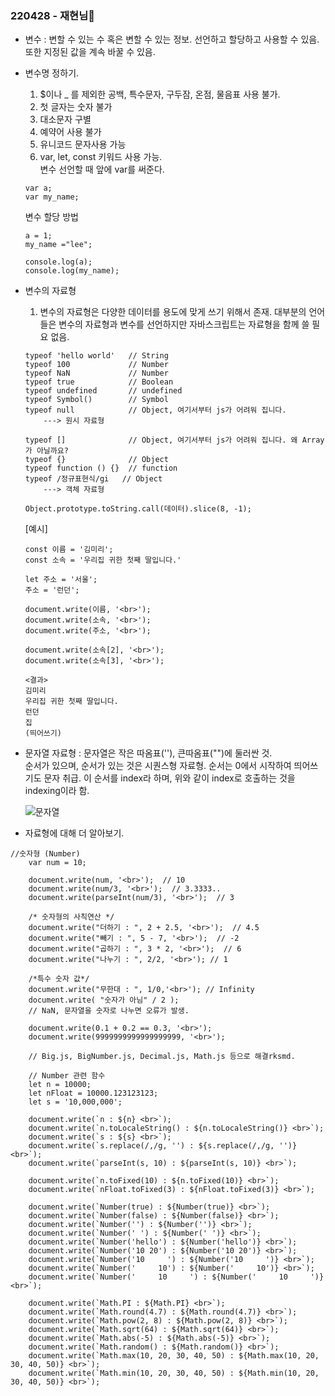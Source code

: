 ### 220428 - 재현님👑 

- 변수 : 변할 수 있는 수 혹은 변할 수 있는 정보.
선언하고 할당하고 사용할 수 있음. 또한 지정된 값을 계속 바꿀 수 있음.


- 변수명 정하기.
    1. $이나 _ 를 제외한 공백, 특수문자, 구두잠, 온점, 물음표 사용 불가.
    2. 첫 글자는 숫자 불가
    3. 대소문자 구별
    4. 예약어 사용 불가
    5. 유니코드 문자사용 가능
    6. var, let, const 키워드 사용 가능.    
    변수 선언할 때 앞에 var를 써준다.
    ```
    var a;   
    var my_name;
    ```

    변수 할당 방법
    ```
    a = 1;
    my_name ="lee";

    console.log(a);
    console.log(my_name);
    ```

- 변수의 자료형   
    1. 변수의 자료형은 다양한 데이터를 용도에 맞게 쓰기 위해서 존재. 대부분의 언어들은 변수의 자료형과 변수를 선언하지만 자바스크립트는 자료형을 함께 쓸 필요 없음.
    ```
    typeof 'hello world'   // String
    typeof 100             // Number
    typeof NaN             // Number
    typeof true            // Boolean
    typeof undefined       // undefined
    typeof Symbol()        // Symbol
    typeof null            // Object, 여기서부터 js가 어려워 집니다.
        ---> 원시 자료형

    typeof []              // Object, 여기서부터 js가 어려워 집니다. 왜 Array가 아닐까요?
    typeof {}              // Object
    typeof function () {}  // function
    typeof /정규표현식/gi   // Object
        ---> 객체 자료형

    Object.prototype.toString.call(데이터).slice(8, -1);
    ```   

    [예시]

    ```
    const 이름 = '김미리';
    const 소속 = '우리집 귀한 첫째 딸입니다.'

    let 주소 = '서울';
    주소 = '런던';

    document.write(이름, '<br>');
    document.write(소속, '<br>');
    document.write(주소, '<br>');

    document.write(소속[2], '<br>');
    document.write(소속[3], '<br>');

    <결과>
    김미리
    우리집 귀한 첫째 딸입니다.
    런던
    집
    (띄어쓰기)
    ```

- 문자열 자료형 : 문자열은 작은 따옴표(''), 큰따옴표("")에 둘러싼 것.   
순서가 있으며, 순서가 있는 것은 시퀀스형 자료형. 순서는 0에서 시작하여 띄어쓰기도 문자 취급. 이 순서를 index라 하며, 위와 같이 index로 호출하는 것을 indexing이라 함.

    ![문자열](./%EB%AC%B8%EC%9E%90%EC%97%B4.png)

- 자료형에 대해 더 알아보기.
```
//숫자형 (Number)
    var num = 10;

    document.write(num, '<br>');  // 10
    document.write(num/3, '<br>');  // 3.3333..
    document.write(parseInt(num/3), '<br>');  // 3

    /* 숫자형의 사칙연산 */
    document.write("더하기 : ", 2 + 2.5, '<br>');  // 4.5
    document.write("빼기 : ", 5 - 7, '<br>');  // -2
    document.write("곱하기 : ", 3 * 2, '<br>');  // 6
    document.write("나누기 : ", 2/2, '<br>'); // 1

    /*특수 숫자 값*/
    document.write("무한대 : ", 1/0,'<br>'); // Infinity
    document.write( "숫자가 아님" / 2 ); 
    // NaN, 문자열을 숫자로 나누면 오류가 발생.

    document.write(0.1 + 0.2 == 0.3, '<br>');
    document.write(9999999999999999999, '<br>');

    // Big.js, BigNumber.js, Decimal.js, Math.js 등으로 해결rksmd.

    // Number 관련 함수
    let n = 10000;
    let nFloat = 10000.123123123;
    let s = '10,000,000';

    document.write(`n : ${n} <br>`);
    document.write(`n.toLocaleString() : ${n.toLocaleString()} <br>`);
    document.write(`s : ${s} <br>`);
    document.write(`s.replace(/,/g, '') : ${s.replace(/,/g, '')} <br>`);
    document.write(`parseInt(s, 10) : ${parseInt(s, 10)} <br>`);

    document.write(`n.toFixed(10) : ${n.toFixed(10)} <br>`);
    document.write(`nFloat.toFixed(3) : ${nFloat.toFixed(3)} <br>`);

    document.write(`Number(true) : ${Number(true)} <br>`);
    document.write(`Number(false) : ${Number(false)} <br>`);
    document.write(`Number('') : ${Number('')} <br>`);
    document.write(`Number(' ') : ${Number(' ')} <br>`);
    document.write(`Number('hello') : ${Number('hello')} <br>`);
    document.write(`Number('10 20') : ${Number('10 20')} <br>`);
    document.write(`Number('10     ') : ${Number('10     ')} <br>`);
    document.write(`Number('     10') : ${Number('     10')} <br>`);
    document.write(`Number('     10     ') : ${Number('     10     ')} <br>`);

    document.write(`Math.PI : ${Math.PI} <br>`);
    document.write(`Math.round(4.7) : ${Math.round(4.7)} <br>`);
    document.write(`Math.pow(2, 8) : ${Math.pow(2, 8)} <br>`);
    document.write(`Math.sqrt(64) : ${Math.sqrt(64)} <br>`);
    document.write(`Math.abs(-5) : ${Math.abs(-5)} <br>`);
    document.write(`Math.random() : ${Math.random()} <br>`);
    document.write(`Math.max(10, 20, 30, 40, 50) : ${Math.max(10, 20, 30, 40, 50)} <br>`);
    document.write(`Math.min(10, 20, 30, 40, 50) : ${Math.min(10, 20, 30, 40, 50)} <br>`);    
